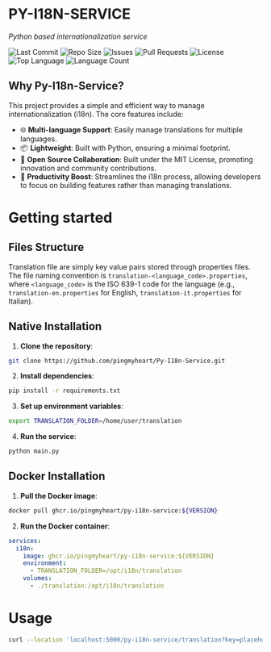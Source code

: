 # PY-I18N-SERVICE

*Python based internationalization service*

![Last Commit](https://img.shields.io/github/last-commit/pingmyheart/Py-I18n-Service)
![Repo Size](https://img.shields.io/github/repo-size/pingmyheart/Py-I18n-Service)
![Issues](https://img.shields.io/github/issues/pingmyheart/Py-I18n-Service)
![Pull Requests](https://img.shields.io/github/issues-pr/pingmyheart/Py-I18n-Service)
![License](https://img.shields.io/github/license/pingmyheart/Py-I18n-Service)
![Top Language](https://img.shields.io/github/languages/top/pingmyheart/Py-I18n-Service)
![Language Count](https://img.shields.io/github/languages/count/pingmyheart/Py-I18n-Service)

## Why Py-I18n-Service?

This project provides a simple and efficient way to manage internationalization (i18n). The core features include:

- 🌐 **Multi-language Support**: Easily manage translations for multiple languages.
- 📦 **Lightweight**: Built with Python, ensuring a minimal footprint.
- 🤝 **Open Source Collaboration**: Built under the MIT License, promoting innovation and community contributions.
- 🚀 **Productivity Boost**: Streamlines the i18n process, allowing developers to focus on building features rather than
  managing translations.

# Getting started

## Files Structure

Translation file are simply key value pairs stored through properties files. The file naming convention is
`translation-<language_code>.properties`, where `<language_code>` is the ISO 639-1 code for the language (e.g.,
`translation-en.properties` for English, `translation-it.properties` for Italian).

## Native Installation

1. **Clone the repository**:

```bash
git clone https://github.com/pingmyheart/Py-I18n-Service.git
```

2. **Install dependencies**:

```bash
pip install -r requirements.txt
```

3. **Set up environment variables**:

```bash
export TRANSLATION_FOLDER=/home/user/translation
```

4. **Run the service**:

```bash
python main.py
```

## Docker Installation

1. **Pull the Docker image**:

```bash
docker pull ghcr.io/pingmyheart/py-i18n-service:${VERSION}
```

2. **Run the Docker container**:

```yaml
services:
  i18n:
    image: ghcr.io/pingmyheart/py-i18n-service:${VERSION}
    environment:
      - TRANSLATION_FOLDER=/opt/i18n/translation
    volumes:
      - ./translation:/opt/i18n/translation
```

# Usage

```bash
curl --location 'localhost:5000/py-i18n-service/translation?key=placeholder.insertion.dateTime&language=en'
```